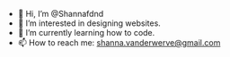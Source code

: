 - 👋 Hi, I’m @Shannafdnd
- 👀 I’m interested in designing websites.
- 🌱 I’m currently learning how to code.
- 📫 How to reach me: shanna.vanderwerve@gmail.com

<!---
Shannafdnd/Shannafdnd is a ✨ special ✨ repository because its `README.md` (this file) appears on your GitHub profile.
You can click the Preview link to take a look at your changes.
--->
